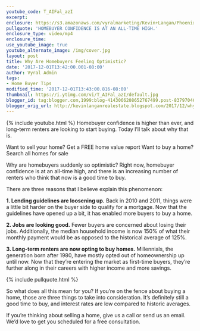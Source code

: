 ```yaml
---
youtube_code: T_AIFal_azI
excerpt:
enclosure: https://s3.amazonaws.com/vyralmarketing/Kevin+Langan/Phoenix+Real+Estate+Agent+Optimistic+Home+Buyers.mp4
pullquote: 'HOMEBUYER CONFIDENCE IS AT AN ALL-TIME HIGH.'
enclosure_type: video/mp4
enclosure_time:
use_youtube_image: true
youtube_alternate_image: /img/cover.jpg
layout: post
title: Why Are Homebuyers Feeling Optimistic?
date: '2017-12-01T13:42:00.001-08:00'
author: Vyral Admin
tags:
- Home Buyer Tips
modified_time: '2017-12-01T13:43:00.816-08:00'
thumbnail: https://i.ytimg.com/vi/T_AIFal_azI/default.jpg
blogger_id: tag:blogger.com,1999:blog-4143066208652767499.post-8379704693471110544
blogger_orig_url: http://kevinlanganrealestate.blogspot.com/2017/12/why-are-homebuyers-feeling-optimistic.html
---
```

{% include youtube.html %}
Homebuyer confidence is higher than ever, and long-term renters are looking to start buying. Today I’ll talk about why that is.

Want to sell your home? Get a FREE home value report
Want to buy a home? Search all homes for sale

Why are homebuyers suddenly so optimistic? Right now, homebuyer confidence is at an all-time high, and there is an increasing number of renters who think that now is a good time to buy.

There are three reasons that I believe explain this phenomenon:

**1. Lending guidelines are loosening up.** Back in 2010 and 2011, things were a little bit harder on the buyer side to qualify for a mortgage. Now that the guidelines have opened up a bit, it has enabled more buyers to buy a home.

**2. Jobs are looking good.** Fewer buyers are concerned about losing their jobs. Additionally, the median household income is now 150% of what their monthly payment would be as opposed to the historical average of 125%.

**3. Long-term renters are now opting to buy homes.** Millennials, the generation born after 1980, have mostly opted out of homeownership up until now. Now that they’re entering the market as first-time buyers, they’re further along in their careers with higher income and more savings.

{% include pullquote.html %}

So what does all this mean for you? If you’re on the fence about buying a home, those are three things to take into consideration. It’s definitely still a good time to buy, and interest rates are low compared to historic averages.

If you’re thinking about selling a home, give us a call or send us an email. We’d love to get you scheduled for a free consultation.
